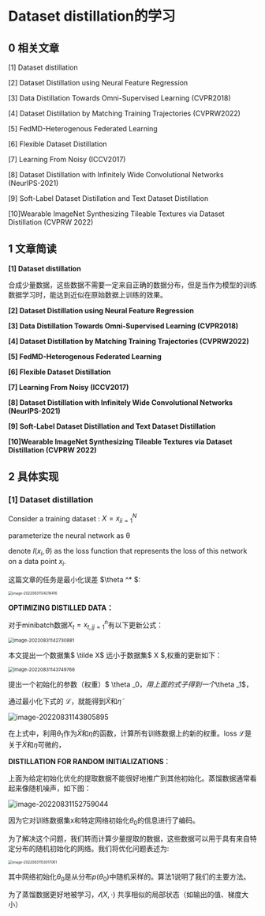 # Dataset distillation的学习

## 0 相关文章

[1]  Dataset distillation

[2]  Dataset Distillation using Neural Feature Regression

[3]  Data Distillation Towards Omni-Supervised Learning (CVPR2018)

[4]  Dataset Distillation by Matching Training Trajectories (CVPRW2022)

[5]  FedMD-Heterogenous Federated Learning

[6]  Flexible Dataset Distillation

[7]  Learning From Noisy (ICCV2017)

[8]  Dataset Distillation with Infinitely Wide Convolutional Networks (NeurIPS-2021)

[9]  Soft-Label Dataset Distillation and Text Dataset Distillation

[10]Wearable ImageNet Synthesizing Tileable Textures via Dataset Distillation (CVPRW 2022)

## 1 文章简读

 **[1]  Dataset distillation**

合成少量数据，这些数据不需要一定来自正确的数据分布，但是当作为模型的训练数据学习时，能达到近似在原始数据上训练的效果。

 **[2]  Dataset Distillation using Neural Feature Regression**

 

 **[3]  Data Distillation Towards Omni-Supervised Learning (CVPR2018)**

 **[4]  Dataset Distillation by Matching Training Trajectories (CVPRW2022)**

 **[5]  FedMD-Heterogenous Federated Learning**

 **[6]  Flexible Dataset Distillation**

 **[7]  Learning From Noisy (ICCV2017)**

 **[8]  Dataset Distillation with Infinitely Wide Convolutional Networks (NeurIPS-2021)**

 **[9]  Soft-Label Dataset Distillation and Text Dataset Distillation**

 **[10]Wearable ImageNet Synthesizing Tileable Textures via Dataset Distillation (CVPRW 2022)**

## 2 具体实现

### [1]  Dataset distillation

Consider a training dataset : $X = {x_i}^N_{i=1}$  <!--训练数据集-->

parameterize the neural network as θ <!--模型-->

denote $l(x_i,\theta)$ as the loss function that represents the loss of this network on a data point $x_i$.

 这篇文章的任务是最小化误差 $\theta ^* $:

<img src="C:\Users\kiko\AppData\Roaming\Typora\typora-user-images\image-20220831134216416.png" alt="image-20220831134216416" style="zoom:50%;" />

<!--这不就是经典的loss？不明所以的文章-->

**OPTIMIZING DISTILLED DATA：**

对于minibatch数据$X_t = {x_{t,j}}^n_{j=1}$有以下更新公式：

<img src="C:\Users\kiko\AppData\Roaming\Typora\typora-user-images\image-20220831142730881.png" alt="image-20220831142730881" style="zoom:67%;" />

本文提出一个数据集$ \tilde X$ 远小于数据集$ X $,权重的更新如下：

<img src="C:\Users\kiko\AppData\Roaming\Typora\typora-user-images\image-20220831143749766.png" alt="image-20220831143749766" style="zoom:67%;" />

提出一个初始化的参数（权重）$ \theta _0$，用上面的式子得到一个$\theta _1$，

通过最小化下式的  $\mathcal{L}$，就能得到$\tilde X$和$\tilde \eta$

![image-20220831143805895](C:\Users\kiko\AppData\Roaming\Typora\typora-user-images\image-20220831143805895.png)

在上式中，利用$\theta _1$作为$\tilde X$和$\tilde \eta$的函数，计算所有训练数据上的新的权重。loss $\mathcal L$是关于$\tilde X$和$\tilde \eta$可微的，

**DISTILLATION FOR RANDOM INITIALIZATIONS**：

上面为给定初始化优化的提取数据不能很好地推广到其他初始化。蒸馏数据通常看起来像随机噪声，如下图：

![image-20220831152759044](C:\Users\kiko\AppData\Roaming\Typora\typora-user-images\image-20220831152759044.png)

因为它对训练数据集x和特定网络初始化$\theta _0$的信息进行了编码。

为了解决这个问题，我们转而计算少量提取的数据，这些数据可以用于具有来自特定分布的随机初始化的网络。我们将优化问题表述为:

<img src="C:\Users\kiko\AppData\Roaming\Typora\typora-user-images\image-20220831153017061.png" alt="image-20220831153017061" style="zoom: 50%;" />

其中网络初始化$\theta _0$是从分布$p(\theta _0)$中随机采样的。算法1说明了我们的主要方法。

为了蒸馏数据更好地被学习，$\mathscr l(X ,\cdot)$ 共享相似的局部状态（如输出的值、梯度大小）



